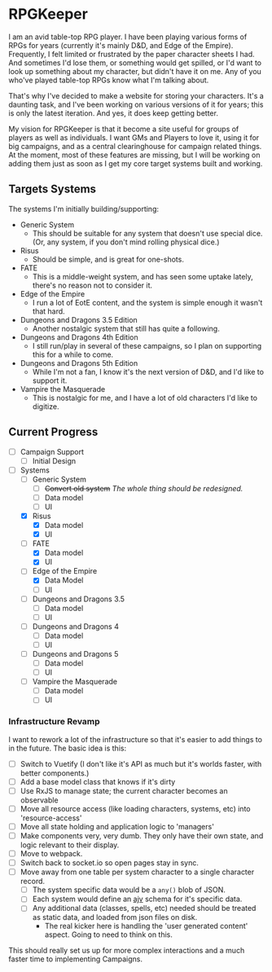 # RPGKeeper

I am an avid table-top RPG player. I have been playing various forms of RPGs for years (currently it's mainly D&D, and 
Edge of the Empire). Frequently, I felt limited or frustrated by the paper character sheets I had. And sometimes I'd
lose them, or something would get spilled, or I'd want to look up something about my character, but didn't have it on me.
Any of you who've played table-top RPGs know what I'm talking about.

That's why I've decided to make a website for storing your characters. It's a daunting task, and I've been working on
various versions of it for years; this is only the latest iteration. And yes, it does keep getting better.

My vision for RPGKeeper is that it become a site useful for groups of players as well as individuals. I want GMs and 
Players to love it, using it for big campaigns, and as a central clearinghouse for campaign related things. At the 
moment, most of these features are missing, but I will be working on adding them just as soon as I get my core target 
systems built and working.

## Targets Systems

The systems I'm initially building/supporting:

* Generic System
    * This should be suitable for any system that doesn't use special dice. (Or, any system, if you don't mind rolling physical dice.)
* Risus
    * Should be simple, and is great for one-shots.
* FATE
    * This is a middle-weight system, and has seen some uptake lately, there's no reason not to consider it.
* Edge of the Empire
    * I run a lot of EotE content, and the system is simple enough it wasn't that hard.
* Dungeons and Dragons 3.5 Edition
    * Another nostalgic system that still has quite a following.
* Dungeons and Dragons 4th Edition
    * I still run/play in several of these campaigns, so I plan on supporting this for a while to come.
* Dungeons and Dragons 5th Edition
    * While I'm not a fan, I know it's the next version of D&D, and I'd like to support it.
* Vampire the Masquerade
    * This is nostalgic for me, and I have a lot of old characters I'd like to digitize.

## Current Progress

* [ ] Campaign Support
    * [ ] Initial Design
* [ ] Systems
    * [ ] Generic System
        * [ ] ~~Convert old system~~ _The whole thing should be redesigned._
        * [ ] Data model
        * [ ] UI
    * [X] Risus
        * [X] Data model
        * [X] UI
    * [ ] FATE
        * [X] Data model
        * [X] UI
    * [ ] Edge of the Empire
        * [X] Data Model
        * [ ] UI
    * [ ] Dungeons and Dragons 3.5
        * [ ] Data model
        * [ ] UI
    * [ ] Dungeons and Dragons 4
        * [ ] Data model
        * [ ] UI
    * [ ] Dungeons and Dragons 5
        * [ ] Data model
        * [ ] UI
    * [ ] Vampire the Masquerade
        * [ ] Data model
        * [ ] UI

### Infrastructure Revamp

I want to rework a lot of the infrastructure so that it's easier to add things to in the future. The basic idea is this:

* [ ] Switch to Vuetify (I don't like it's API as much but it's worlds faster, with better components.)
* [ ] Add a base model class that knows if it's dirty
* [ ] Use RxJS to manage state; the current character becomes an observable
* [ ] Move all resource access (like loading characters, systems, etc) into 'resource-access'
* [ ] Move all state holding and application logic to 'managers'
* [ ] Make components very, very dumb. They only have their own state, and logic relevant to their display.
* [ ] Move to webpack.
* [ ] Switch back to socket.io so open pages stay in sync.
* [ ] Move away from one table per system character to a single character record.
    * [ ] The system specific data would be a `any()` blob of JSON.
    * [ ] Each system would define an [ajv][] schema for it's specific data.
    * [ ] Any additional data (classes, spells, etc) needed should be treated as static data, and loaded from json files on disk.
        * The real kicker here is handling the 'user generated content' aspect. Going to need to think on this.

This should really set us up for more complex interactions and a much faster time to implementing Campaigns.

[ajv]: http://epoberezkin.github.io/ajv/